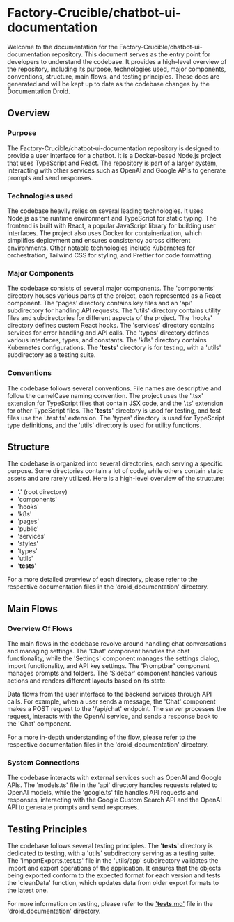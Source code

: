 
# Factory-Crucible/chatbot-ui-documentation

Welcome to the documentation for the Factory-Crucible/chatbot-ui-documentation repository. This document serves as the entry point for developers to understand the codebase. It provides a high-level overview of the repository, including its purpose, technologies used, major components, conventions, structure, main flows, and testing principles. These docs are generated and will be kept up to date as the codebase changes by the Documentation Droid.

## Overview

### Purpose

The Factory-Crucible/chatbot-ui-documentation repository is designed to provide a user interface for a chatbot. It is a Docker-based Node.js project that uses TypeScript and React. The repository is part of a larger system, interacting with other services such as OpenAI and Google APIs to generate prompts and send responses.

### Technologies used

The codebase heavily relies on several leading technologies. It uses Node.js as the runtime environment and TypeScript for static typing. The frontend is built with React, a popular JavaScript library for building user interfaces. The project also uses Docker for containerization, which simplifies deployment and ensures consistency across different environments. Other notable technologies include Kubernetes for orchestration, Tailwind CSS for styling, and Prettier for code formatting.

### Major Components

The codebase consists of several major components. The 'components' directory houses various parts of the project, each represented as a React component. The 'pages' directory contains key files and an 'api' subdirectory for handling API requests. The 'utils' directory contains utility files and subdirectories for different aspects of the project. The 'hooks' directory defines custom React hooks. The 'services' directory contains services for error handling and API calls. The 'types' directory defines various interfaces, types, and constants. The 'k8s' directory contains Kubernetes configurations. The '__tests__' directory is for testing, with a 'utils' subdirectory as a testing suite.

### Conventions

The codebase follows several conventions. File names are descriptive and follow the camelCase naming convention. The project uses the '.tsx' extension for TypeScript files that contain JSX code, and the '.ts' extension for other TypeScript files. The '__tests__' directory is used for testing, and test files use the '.test.ts' extension. The 'types' directory is used for TypeScript type definitions, and the 'utils' directory is used for utility functions.

## Structure

The codebase is organized into several directories, each serving a specific purpose. Some directories contain a lot of code, while others contain static assets and are rarely utilized. Here is a high-level overview of the structure:

- '.' (root directory)
- 'components'
- 'hooks'
- 'k8s'
- 'pages'
- 'public'
- 'services'
- 'styles'
- 'types'
- 'utils'
- '__tests__'

For a more detailed overview of each directory, please refer to the respective documentation files in the 'droid_documentation' directory.

## Main Flows

### Overview Of Flows

The main flows in the codebase revolve around handling chat conversations and managing settings. The 'Chat' component handles the chat functionality, while the 'Settings' component manages the settings dialog, import functionality, and API key settings. The 'Promptbar' component manages prompts and folders. The 'Sidebar' component handles various actions and renders different layouts based on its state.

Data flows from the user interface to the backend services through API calls. For example, when a user sends a message, the 'Chat' component makes a POST request to the '/api/chat' endpoint. The server processes the request, interacts with the OpenAI service, and sends a response back to the 'Chat' component.

For a more in-depth understanding of the flow, please refer to the respective documentation files in the 'droid_documentation' directory.

### System Connections

The codebase interacts with external services such as OpenAI and Google APIs. The 'models.ts' file in the 'api' directory handles requests related to OpenAI models, while the 'google.ts' file handles API requests and responses, interacting with the Google Custom Search API and the OpenAI API to generate prompts and send responses.

## Testing Principles

The codebase follows several testing principles. The '__tests__' directory is dedicated to testing, with a 'utils' subdirectory serving as a testing suite. The 'importExports.test.ts' file in the 'utils/app' subdirectory validates the import and export operations of the application. It ensures that the objects being exported conform to the expected format for each version and tests the 'cleanData' function, which updates data from older export formats to the latest one.

For more information on testing, please refer to the ['__tests__.md'](./droid_documentation/__tests__.md) file in the 'droid_documentation' directory.
